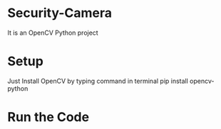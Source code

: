 # Security-Camera
It is an OpenCV Python project

# Setup 
Just Install OpenCV by typing command in terminal pip install opencv-python

# Run the Code
